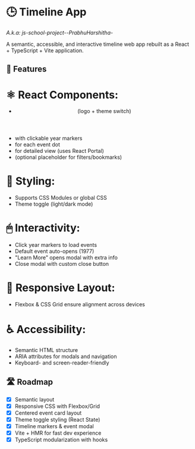 # 🕒 Timeline App

_A.k.a: js-school-project--PrabhuHarshitha-_

A semantic, accessible, and interactive timeline web app rebuilt as a React + TypeScript + Vite application.

## 🌟 Features
# ⚛️ React Components:
- <Header> (logo + theme switch)
- <Timeline> with clickable year markers
- <EventMarker> for each event dot
- <EventModal> for detailed view (uses React Portal)
- <FilterPanel> (optional placeholder for filters/bookmarks)

# 🎨 Styling: 
- Supports CSS Modules or global CSS
- Theme toggle (light/dark mode)

# 🖱 Interactivity:
- Click year markers to load events
- Default event auto-opens (1977)
- "Learn More" opens modal with extra info
- Close modal with custom close button

# 📱 Responsive Layout:
- Flexbox & CSS Grid ensure alignment across devices

# ♿ Accessibility:
- Semantic HTML structure
- ARIA attributes for modals and navigation
- Keyboard- and screen-reader-friendly

## 🛣 Roadmap
- [x] Semantic layout
- [x] Responsive CSS with Flexbox/Grid
- [x] Centered event card layout
- [x] Theme toggle styling (React State)
- [x] Timeline markers & event modal
- [x] Vite + HMR for fast dev experience
- [x] TypeScript modularization with hooks